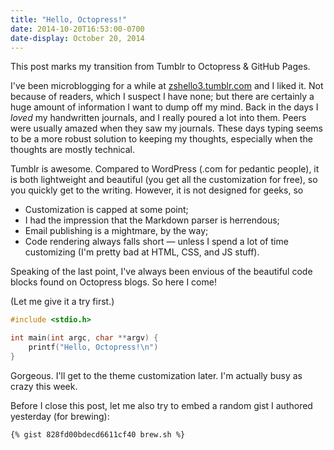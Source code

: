```yaml
---
title: "Hello, Octopress!"
date: 2014-10-20T16:53:00-0700
date-display: October 20, 2014
---
```

This post marks my transition from Tumblr to Octopress & GitHub Pages.

I've been microblogging for a while at [zshello3.tumblr.com](http://zshello3.tumblr.com) and I liked it. Not because of readers, which I suspect I have none; but there are certainly a huge amount of information I want to dump off my mind. Back in the days I *loved* my handwritten journals, and I really poured a lot into them. Peers were usually amazed when they saw my journals. These days typing seems to be a more robust solution to keeping my thoughts, especially when the thoughts are mostly technical.

Tumblr is awesome. Compared to WordPress (.com for pedantic people), it is both lightweight and beautiful (you get all the customization for free), so you quickly get to the writing. However, it is not designed for geeks, so

* Customization is capped at some point;
* I had the impression that the Markdown parser is herrendous;
* Email publishing is a mightmare, by the way;
* Code rendering always falls short — unless I spend a lot of time customizing (I'm pretty bad at HTML, CSS, and JS stuff).

Speaking of the last point, I've always been envious of the beautiful code blocks found on Octopress blogs. So here I come!

(Let me give it a try first.)

``` C
#include <stdio.h>

int main(int argc, char **argv) {
    printf("Hello, Octopress!\n")
}
```

Gorgeous. I'll get to the theme customization later. I'm actually busy as crazy this week.

Before I close this post, let me also try to embed a random gist I authored yesterday (for brewing):

```
{% gist 828fd00bdecd6611cf40 brew.sh %}
```
